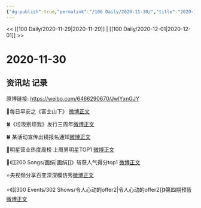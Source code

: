 ```yaml
---
{"dg-publish":true,"permalink":"/100 Daily/2020-11-30/","title":"2020-11-30","created":"2023-04-08T17:18:13.266+08:00","updated":"2023-04-08T17:18:43.326+08:00"}
---
```



<< [[100 Daily/2020-11-29\|2020-11-29]] | [[100 Daily/2020-12-01\|2020-12-01]] >>

# 2020-11-30

## 资讯站 记录

原博链接: https://weibo.com/6466290670/JwlYxnGJY

🌄每日早安之《富士山下》
[微博正文](https://m.weibo.cn/6466290670/4576871360500333)

🍀《垃圾别烦我》发行三周年[微博正文](https://m.weibo.cn/6466290670/4576903384010074)

🍀 某活动宣传出镜报名通知[微博正文](https://m.weibo.cn/6466290670/4577091104813437)

🏅明星营业热度周榜
上周男明星TOP1 [微博正文](https://m.weibo.cn/6466290670/4577021684880937)

🏅《[[200 Songs/画绢\|画绢]]》斩获人气得分top1 [微博正文](https://m.weibo.cn/6733257358/4576992252668084)

⭐央视频分享百变深深模仿秀[微博正文](https://m.weibo.cn/6466290670/4576994405384358)

⭐《[[300 Events/302 Shows/令人心动的offer2\|令人心动的offer2]]》第四期预告[微博正文](https://m.weibo.cn/6466290670/4576936212302430)
